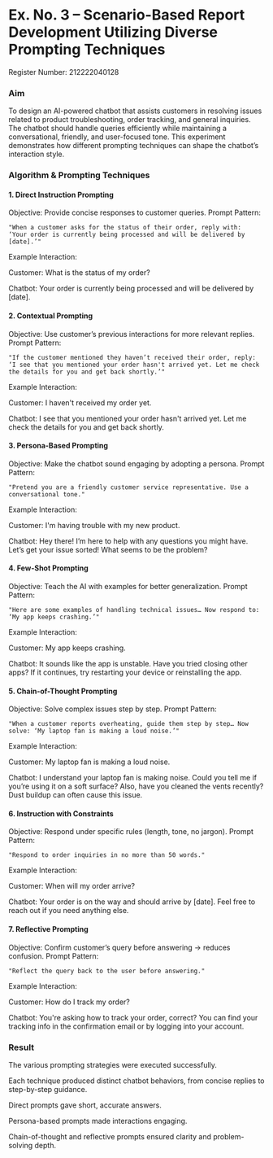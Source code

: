 # Ex. No. 3 – Scenario-Based Report Development Utilizing Diverse Prompting Techniques

 Register Number: 212222040128

### Aim

To design an AI-powered chatbot that assists customers in resolving issues related to product troubleshooting, order tracking, and general inquiries.
The chatbot should handle queries efficiently while maintaining a conversational, friendly, and user-focused tone.
This experiment demonstrates how different prompting techniques can shape the chatbot’s interaction style.

### Algorithm & Prompting Techniques
#### 1. Direct Instruction Prompting

Objective: Provide concise responses to customer queries.
Prompt Pattern:
```
"When a customer asks for the status of their order, reply with:
‘Your order is currently being processed and will be delivered by [date].’"
```
Example Interaction:

Customer: What is the status of my order?

Chatbot: Your order is currently being processed and will be delivered by [date].

#### 2. Contextual Prompting

Objective: Use customer’s previous interactions for more relevant replies.
Prompt Pattern:
```
"If the customer mentioned they haven’t received their order, reply:
‘I see that you mentioned your order hasn't arrived yet. Let me check the details for you and get back shortly.’"
```
Example Interaction:

Customer: I haven't received my order yet.

Chatbot: I see that you mentioned your order hasn't arrived yet. Let me check the details for you and get back shortly.

#### 3. Persona-Based Prompting

Objective: Make the chatbot sound engaging by adopting a persona.
Prompt Pattern:
```
"Pretend you are a friendly customer service representative. Use a conversational tone."
```
Example Interaction:

Customer: I'm having trouble with my new product.

Chatbot: Hey there! I’m here to help with any questions you might have. Let’s get your issue sorted! What seems to be the problem?

#### 4. Few-Shot Prompting

Objective: Teach the AI with examples for better generalization.
Prompt Pattern:
```
"Here are some examples of handling technical issues… Now respond to: ‘My app keeps crashing.’"
```
Example Interaction:

Customer: My app keeps crashing.

Chatbot: It sounds like the app is unstable. Have you tried closing other apps? If it continues, try restarting your device or reinstalling the app.

#### 5. Chain-of-Thought Prompting

Objective: Solve complex issues step by step.
Prompt Pattern:
```
"When a customer reports overheating, guide them step by step… Now solve: ‘My laptop fan is making a loud noise.’"
```
Example Interaction:

Customer: My laptop fan is making a loud noise.

Chatbot: I understand your laptop fan is making noise. Could you tell me if you’re using it on a soft surface? Also, have you cleaned the vents recently? Dust buildup can often cause this issue.

#### 6. Instruction with Constraints

Objective: Respond under specific rules (length, tone, no jargon).
Prompt Pattern:
```
"Respond to order inquiries in no more than 50 words."
```
Example Interaction:

Customer: When will my order arrive?

Chatbot: Your order is on the way and should arrive by [date]. Feel free to reach out if you need anything else.

#### 7. Reflective Prompting

Objective: Confirm customer’s query before answering → reduces confusion.
Prompt Pattern:
```
"Reflect the query back to the user before answering."
```
Example Interaction:

Customer: How do I track my order?

Chatbot: You're asking how to track your order, correct? You can find your tracking info in the confirmation email or by logging into your account.

### Result

The various prompting strategies were executed successfully.

Each technique produced distinct chatbot behaviors, from concise replies to step-by-step guidance.

Direct prompts gave short, accurate answers.

Persona-based prompts made interactions engaging.

Chain-of-thought and reflective prompts ensured clarity and problem-solving depth.
